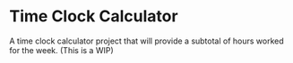 # Time Clock Calculator
A time clock calculator project that will provide a subtotal of hours worked for the week.
(This is a WIP)
